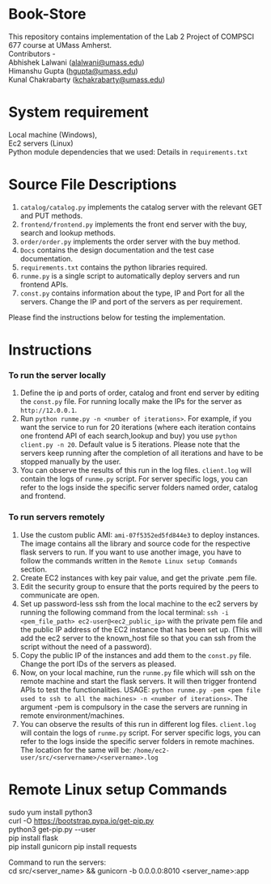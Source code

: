 # Book-Store

This repository contains implementation of the Lab 2 Project of COMPSCI 677 course at UMass Amherst. <br>
Contributors - <br>
Abhishek Lalwani (alalwani@umass.edu) <br>
Himanshu Gupta (hgupta@umass.edu) <br>
Kunal Chakrabarty (kchakrabarty@umass.edu) <br>

# System requirement

Local machine (Windows),  
Ec2 servers (Linux)  
Python module dependencies that we used: Details in `requirements.txt`

# Source File Descriptions
1. `catalog/catalog.py` implements the catalog server with the relevant GET and PUT methods.
2. `frontend/frontend.py` implements the front end server with the buy, search and lookup methods.
3. `order/order.py` implements the order server with the buy method. 
4. `Docs` contains the design documentation and the test case documentation.
5. `requirements.txt` contains the python libraries required.
6. `runme.py` is a single script to automatically deploy servers and run frontend APIs.
7. `const.py` contains information about the type, IP and Port for all the servers. Change the IP and port of the servers as per requirement.


Please find the instructions below for testing the implementation.

# Instructions 

### To run the server locally

1. Define the ip and ports of order, catalog and front end server by editing the `const.py` file. For running locally make the IPs for the server as `http://12.0.0.1`.
2. Run `python runme.py -n <number of iterations>`. For example, if you want the service to run for 20 iterations (where each iteration contains one frontend API of each search,lookup and buy) you use `python client.py -n 20`. Default value is 5 iterations. Please note that the servers keep running after the completion of all iterations and have to be stopped manually by the user.
3. You can observe the results of this run in the log files. `client.log` will contain the logs of `runme.py` script. For server specific logs, you can refer to the logs inside the specific server folders named order, catalog and frontend.

### To run servers remotely 

1. Use the custom public AMI: `ami-07f5352ed5fd844e3` to deploy instances. The image contains all the library and source code for the respective flask servers to run. If you want to use another image, you have to follow the commands written in the `Remote Linux setup Commands` section.
2. Create EC2 instances with key pair value, and get the private .pem file.
3. Edit the security group to ensure that the ports required by the peers to communicate are open.
3. Set up password-less ssh from the local machine to the ec2 servers by running the following command from the local terminal:
    `ssh -i <pem_file_path> ec2-user@<ec2_public_ip>` with the private pem file and the public IP address of the EC2 instance that has been set up. (This will add the ec2 server to the known_host file so that you can ssh from the script without the need of a password).
4. Copy the public IP of the instances and add them to the `const.py` file. Change the port IDs of the servers as pleased.
5. Now, on your local machine, run the `runme.py` file which will ssh on the remote machine and start the flask servers. It will then trigger frontend APIs to test the functionalities. USAGE: `python runme.py -pem <pem file used to ssh to all the machines> -n <number of iterations>`. The argument -pem is compulsory in the case the servers are running in remote environment/machines.
6. You can observe the results of this run in different log files. `client.log` will contain the logs of `runme.py` script. For server specific logs, you can refer to the logs inside the specific server folders in remote machines. The location for the same will be: `/home/ec2-user/src/<servername>/<servername>.log`

# Remote Linux setup Commands

sudo yum install python3  
curl -O https://bootstrap.pypa.io/get-pip.py  
python3 get-pip.py --user  
pip install flask  
pip install gunicorn 
pip install requests  

Command to run the servers:  
cd src/<server_name> && gunicorn -b 0.0.0.0:8010 <server_name>:app    
